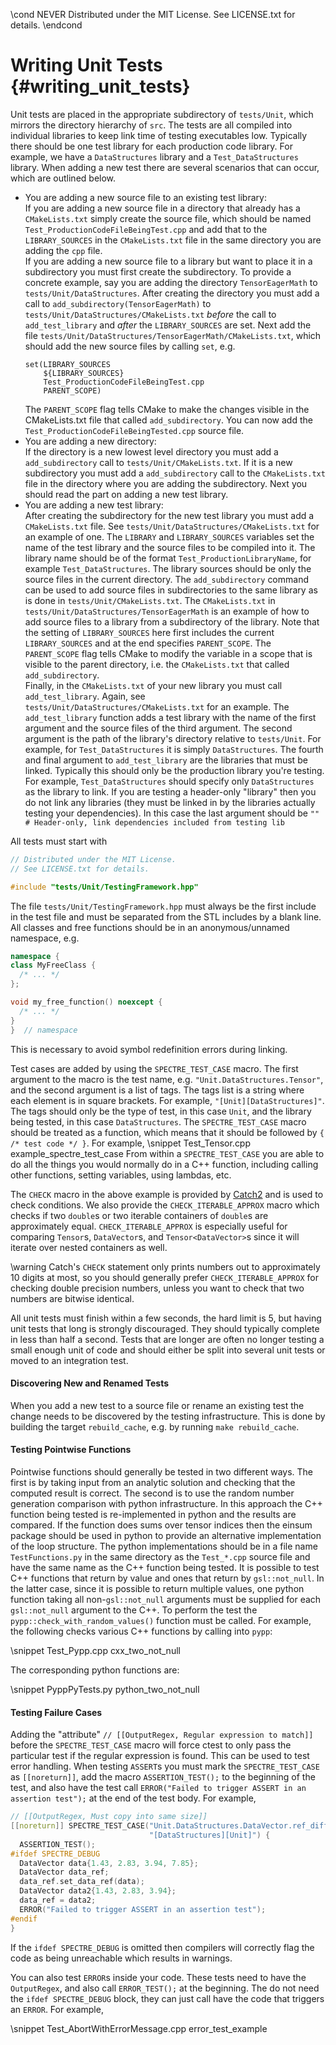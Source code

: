\cond NEVER
Distributed under the MIT License.
See LICENSE.txt for details.
\endcond
# Writing Unit Tests {#writing_unit_tests}

Unit tests are placed in the appropriate subdirectory of `tests/Unit`, which
mirrors the directory hierarchy of `src`. The tests are all compiled into
individual libraries to keep link time of testing executables low. Typically
there should be one test library for each production code library. For example,
we have a `DataStructures` library and a `Test_DataStructures` library. When
adding a new test there are several scenarios that can occur, which are outlined
below.

- You are adding a new source file to an existing test library:<br>
  If you are adding a new source file in a directory that already has a
  `CMakeLists.txt` simply create the source file, which should be named
  `Test_ProductionCodeFileBeingTest.cpp` and add that to the `LIBRARY_SOURCES`
  in the `CMakeLists.txt` file in the same directory you are adding the `cpp`
  file.<br>
  If you are adding a new source file to a library but want to place it in a
  subdirectory you must first create the subdirectory. To provide a concrete
  example, say you are adding the directory `TensorEagerMath` to
  `tests/Unit/DataStructures`. After creating the directory you must add a call
  to `add_subdirectory(TensorEagerMath)` to
  `tests/Unit/DataStructures/CMakeLists.txt` *before* the call to
  `add_test_library` and *after* the `LIBRARY_SOURCES` are set. Next add the
  file `tests/Unit/DataStructures/TensorEagerMath/CMakeLists.txt`, which should
  add the new source files by calling `set`, e.g.
  ```
  set(LIBRARY_SOURCES
      ${LIBRARY_SOURCES}
      Test_ProductionCodeFileBeingTest.cpp
      PARENT_SCOPE)
  ```
  The `PARENT_SCOPE` flag tells CMake to make the changes visible in the
  CMakeLists.txt file that called `add_subdirectory`. You can now add the
  `Test_ProductionCodeFileBeingTested.cpp` source file.
- You are adding a new directory:<br>
  If the directory is a new lowest level directory you must add a
  `add_subdirectory` call to `tests/Unit/CMakeLists.txt`. If it is a new
  subdirectory you must add a `add_subdirectory` call to the
  `CMakeLists.txt` file in the directory where you are adding the
  subdirectory. Next you should read the part on adding a new test library.
- You are adding a new test library:<br>
  After creating the subdirectory for the new test library you must add a
  `CMakeLists.txt` file. See `tests/Unit/DataStructures/CMakeLists.txt` for
  an example of one. The `LIBRARY` and `LIBRARY_SOURCES` variables set the name
  of the test library and the source files to be compiled into it. The library
  name should be of the format `Test_ProductionLibraryName`, for example
  `Test_DataStructures`. The library sources should be only the source files in
  the current directory. The `add_subdirectory` command can be used to add
  source files in subdirectories to the same library as is done in
  `tests/Unit/CMakeLists.txt`. The `CMakeLists.txt` in
  `tests/Unit/DataStructures/TensorEagerMath` is an example of how to add source
  files to a library from a subdirectory of the library. Note that the setting
  of `LIBRARY_SOURCES` here first includes the current `LIBRARY_SOURCES` and at
  the end specifies `PARENT_SCOPE`. The `PARENT_SCOPE` flag tells CMake to
  modify the variable in a scope that is visible to the parent directory,
  i.e. the `CMakeLists.txt` that called `add_subdirectory`.<br>
  Finally, in the `CMakeLists.txt` of your new library you must call
  `add_test_library`. Again, see `tests/Unit/DataStructures/CMakeLists.txt` for
  an example. The `add_test_library` function adds a test library with the name
  of the first argument and the source files of the third argument. The second
  argument is the path of the library's directory relative to `tests/Unit`. For
  example, for `Test_DataStructures` it is simply `DataStructures`. The fourth
  and final argument to `add_test_library` are the libraries that must be
  linked. Typically this should only be the production library you're
  testing. For example, `Test_DataStructures` should specify only
  `DataStructures` as the library to link. If you are testing a header-only
  "library" then you do not link any libraries (they must be linked in by the
  libraries actually testing your dependencies). In this case the last argument
  should be `"" # Header-only, link dependencies included from testing lib`

All tests must start with
```cpp
// Distributed under the MIT License.
// See LICENSE.txt for details.

#include "tests/Unit/TestingFramework.hpp"
```
The file `tests/Unit/TestingFramework.hpp` must always be the first include in
the test file and must be separated from the STL includes by a blank line. All
classes and free functions should be in an anonymous/unnamed namespace, e.g.
```cpp
namespace {
class MyFreeClass {
  /* ... */
};

void my_free_function() noexcept {
  /* ... */
}
}  // namespace
```
This is necessary to avoid symbol redefinition errors during linking.

Test cases are added by using the `SPECTRE_TEST_CASE` macro. The first argument
to the macro is the test name, e.g. `"Unit.DataStructures.Tensor"`, and the
second argument is a list of tags. The tags list is a string where each element
is in square brackets. For example, `"[Unit][DataStructures]"`. The tags should
only be the type of test, in this case `Unit`, and the library being tested, in
this case `DataStructures`. The `SPECTRE_TEST_CASE` macro should be treated as a
function, which means that it should be followed by `{ /* test code */ }`. For
example,
\snippet Test_Tensor.cpp example_spectre_test_case
From within a `SPECTRE_TEST_CASE` you are able to do all the things you would
normally do in a C++ function, including calling other functions, setting
variables, using lambdas, etc.

The `CHECK` macro in the above example is provided by
[Catch2](https://github.com/catchorg/Catch2) and is used to check conditions. We
also provide the `CHECK_ITERABLE_APPROX` macro which checks if two `double`s or
two iterable containers of `double`s are approximately
equal. `CHECK_ITERABLE_APPROX` is especially useful for comparing `Tensor`s,
`DataVector`s, and `Tensor<DataVector>`s since it will iterate over nested
containers as well.

\warning Catch's `CHECK` statement only prints numbers out to approximately 10
digits at most, so you should generally prefer `CHECK_ITERABLE_APPROX` for
checking double precision numbers, unless you want to check that two numbers are
bitwise identical.

All unit tests must finish within a few seconds, the hard limit is 5, but having
unit tests that long is strongly discouraged. They should typically complete in
less than half a second. Tests that are longer are often no longer testing a
small enough unit of code and should either be split into several unit tests or
moved to an integration test.

#### Discovering New and Renamed Tests

When you add a new test to a source file or rename an existing test the change
needs to be discovered by the testing infrastructure. This is done by building
the target `rebuild_cache`, e.g. by running `make rebuild_cache`.

#### Testing Pointwise Functions

Pointwise functions should generally be tested in two different ways. The first
is by taking input from an analytic solution and checking that the computed
result is correct. The second is to use the random number generation
comparison with python infrastructure. In this approach the C++ function being
tested is re-implemented in python and the results are compared. If the function
does sums over tensor indices then the einsum package should be used in python
to provide an alternative implementation of the loop structure. The python
implementations should be in a file name `TestFunctions.py` in the same
directory as the `Test_*.cpp` source file and have the same name as the C++
function being tested. It is possible to test C++ functions that return by value
and ones that return by `gsl::not_null`. In the latter case, since it is
possible to return multiple values, one python function taking all
non-`gsl::not_null` arguments must be supplied for each `gsl::not_null` argument
to the C++. To perform the test the `pypp::check_with_random_values()` function
must be called. For example, the following checks various C++ functions by
calling into `pypp`:

\snippet Test_Pypp.cpp cxx_two_not_null

The corresponding python functions are:

\snippet PyppPyTests.py python_two_not_null

#### Testing Failure Cases

Adding the "attribute" `// [[OutputRegex, Regular expression to match]]`
before the `SPECTRE_TEST_CASE` macro will force ctest to only pass the
particular test if the regular expression is found. This can be used to test
error handling. When testing `ASSERT`s you must mark the `SPECTRE_TEST_CASE` as
`[[noreturn]]`,
add the macro `ASSERTION_TEST();` to the beginning of the test, and also have
the test call `ERROR("Failed to trigger ASSERT in an assertion test");` at the
end of the test body.
For example,

```cpp
// [[OutputRegex, Must copy into same size]]
[[noreturn]] SPECTRE_TEST_CASE("Unit.DataStructures.DataVector.ref_diff_size",
                               "[DataStructures][Unit]") {
  ASSERTION_TEST();
#ifdef SPECTRE_DEBUG
  DataVector data{1.43, 2.83, 3.94, 7.85};
  DataVector data_ref;
  data_ref.set_data_ref(data);
  DataVector data2{1.43, 2.83, 3.94};
  data_ref = data2;
  ERROR("Failed to trigger ASSERT in an assertion test");
#endif
}
```
If the `ifdef SPECTRE_DEBUG` is omitted then compilers will correctly flag
the code as being unreachable which results in warnings.

You can also test `ERROR`s inside your code. These tests need to have the
`OutputRegex`, and also call `ERROR_TEST();` at the beginning. The do not need
the `ifdef SPECTRE_DEBUG` block, they can just call have the code that triggers
an `ERROR`. For example,

\snippet Test_AbortWithErrorMessage.cpp error_test_example

